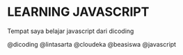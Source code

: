 # LEARNING JAVASCRIPT
Tempat saya belajar javascript dari dicoding

@dicoding
@lintasarta
@cloudeka
@beasiswa
@javascript
